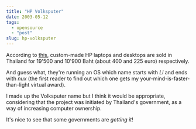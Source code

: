 ```yaml
---
title: "HP Volksputer"
date: 2003-05-12
tags: 
  - opensource
  - "post"
slug: hp-volksputer
---
```


According to [this](http://news.zdnet.co.uk/story/0,,t269-s2134514,00.html), custom-made HP laptops and desktops are sold in Thailand for 19'500 and 10'900 Baht (about 400 and 225 euro) respectively.

And guess what, they're running an OS which name starts with _Li_ and ends with _nux_ (the first reader to find out which one gets my your-mind-is-faster-than-light virtual award).

I made up the Volksputer name but I think it would be appropriate, considering that the project was initiated by Thailand's government, as a way of increasing computer ownership.

It's nice to see that some governments are _getting it_!
